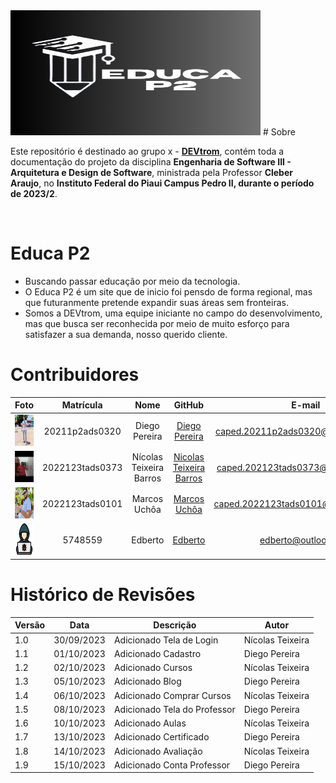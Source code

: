 <img src="./img/E.png" width="400" height="200">
# Sobre

Este repositório é destinado ao grupo x - [**DEVtrom**](https://github.com/marcosbu/Trabalho-de-arquitetura.git), contém toda a documentação do projeto da disciplina **Engenharia de Software III - Arquitetura e Design de Software**, ministrada pela Professor **Cleber Araujo**, no **Instituto Federal do Piaui Campus Pedro II, durante o período de 2023/2**.

<br />

# Educa P2
- Buscando passar educação por meio da tecnologia.  
- O Educa P2 é um site que de inicio foi pensdo de forma regional, mas que futuranmente pretende expandir suas áreas sem fronteiras.
- Somos a DEVtrom, uma equipe iniciante no campo do desenvolvimento, mas que busca ser reconhecida por meio de muito esforço para satisfazer a sua demanda, nosso querido cliente.

# Contribuidores

|Foto | Matrícula | Nome | GitHub | E-mail|
|:--:|:--:|:--:|:--:|:--:|
|<img src="./img/IMG-20231023-WA0047.jpg" width="50" height="50">| 20211p2ads0320 | Diego Pereira | [Diego Pereira](https://github.com/Diegop33p2)|caped.20211p2ads0320@aluno.ifpi.edu.br|
|<img src="./img/fotoperfil.jpg" width="50" height="50">| 2022123tads0373 | Nícolas Teixeira Barros| [Nicolas Teixeira Barros](https://github.com/nicolas777711) |caped.202123tads0373@aluno.ifpi.edu.br|
|<img src="./img/1000061650.jpeg" width="50" height="50">| 2022123tads0101 | Marcos Uchôa | [Marcos Uchôa](https://github.com/marcosbu) |caped.2022123tads0101@aluno.ifpi.edu.br|
|<img src="./img/1320457.png" width="50" height="50">| 5748559 | Edberto | [Edberto](https://github.com/fabricio) |edberto@outlook.com|

# Histórico de Revisões
|Versão | Data | Descrição | Autor | 
|-----|-----------|------|--------|
| 1.0  | 30/09/2023 | Adicionado Tela de Login| Nícolas Teixeira |
| 1.1  | 01/10/2023 | Adicionado Cadastro| Diego Pereira |
| 1.2  | 02/10/2023 | Adicionado Cursos| Nícolas Teixeira |
| 1.3  | 05/10/2023 | Adicionado Blog| Diego Pereira |
| 1.4  | 06/10/2023 | Adicionado Comprar Cursos | Nícolas Teixeira |
| 1.5  | 08/10/2023 | Adicionado Tela do Professor | Diego Pereira |
| 1.6  | 10/10/2023 | Adicionado Aulas | Nícolas Teixeira |
| 1.7  | 13/10/2023 | Adicionado Certificado | Diego Pereira |
| 1.8  | 14/10/2023 | Adicionado Avaliação | Nícolas Teixeira |
| 1.9  | 15/10/2023 | Adicionado Conta Professor | Diego Pereira |
